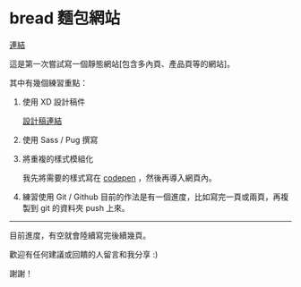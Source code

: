 # bread 麵包網站
   [連結](https://purple1007.github.io/bread/)

這是第一次嘗試寫一個靜態網站[包含多內頁、產品頁等的網站]。

其中有幾個練習重點：
1. 使用 XD 設計稿件

   [設計稿連結](https://xd.adobe.com/spec/3a896383-d973-4521-450d-a2c5f979bf6b-4cb8/ "Bread 設計稿") 

2. 使用 Sass / Pug 撰寫 

3. 將重複的樣式模組化

   我先將需要的樣式寫在 [codepen](https://codepen.io/debby87059/pen/XGWoJv "麵包網站 - Style Guideline") ，然後再導入網頁內。
   

4. 練習使用 Git / Github 
   目前的作法是有一個進度，比如寫完一頁或兩頁，再複製到 git 的資料夾 push 上來。

---

目前進度，有空就會陸續寫完後續幾頁。

歡迎有任何建議或回饋的人留言和我分享 :)

謝謝！
